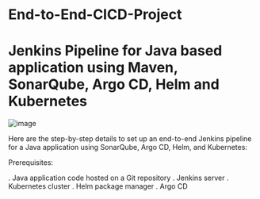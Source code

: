 # End-to-End-CICD-Project
# Jenkins Pipeline for Java based application using Maven, SonarQube, Argo CD, Helm and Kubernetes

![image](https://github.com/user-attachments/assets/3deb7992-86f2-496f-972a-a3450fdd0946)


Here are the step-by-step details to set up an end-to-end Jenkins pipeline for a Java application using SonarQube, Argo CD, Helm, and Kubernetes:

Prerequisites:

. Java application code hosted on a Git repository
. Jenkins server
. Kubernetes cluster
. Helm package manager
. Argo CD
